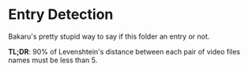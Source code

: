 # Entry Detection

Bakaru's pretty stupid way to say if this folder an entry or not.

**TL;DR**: 90% of Levenshtein's distance between each pair of video files names must be less than 5. 
